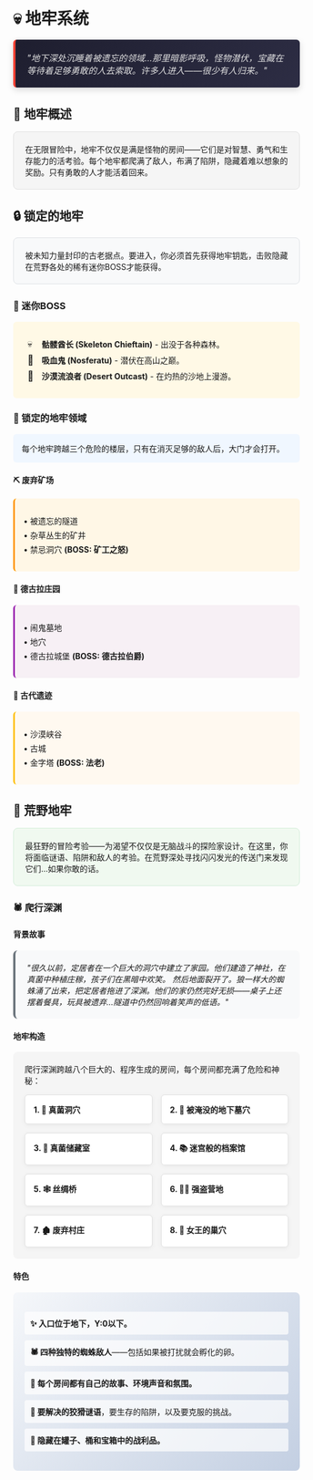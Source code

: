 # 💀 地牢系统

<div style="background: linear-gradient(135deg, #1e1e2f 0%, #2d2d44 100%); color: #e0e0e0; border-left: 4px solid #f44336; padding: 20px; border-radius: 6px; margin-bottom: 30px; box-shadow: 0 4px 12px rgba(0,0,0,0.15); font-style: italic; font-size: 1.1em;">
  "地下深处沉睡着被遗忘的领域…那里暗影呼吸，怪物潜伏，宝藏在等待着足够勇敢的人去索取。许多人进入——很少有人归来。"
</div>

## 🌟 地牢概述

<div style="background-color: #f5f5f5; padding: 20px; border-radius: 8px; border: 1px solid #e0e0e0; margin-bottom: 25px;">
  在无限冒险中，地牢不仅仅是满是怪物的房间——它们是对智慧、勇气和生存能力的活考验。每个地牢都爬满了敌人，布满了陷阱，隐藏着难以想象的奖励。只有勇敢的人才能活着回来。
</div>

## 🔒 锁定的地牢

<div style="background-color: #f8f9fa; padding: 20px; border-radius: 8px; border: 1px solid #dee2e6; margin-bottom: 25px;">
  被未知力量封印的古老据点。要进入，你必须首先获得地牢钥匙，击败隐藏在荒野各处的稀有迷你BOSS才能获得。
</div>

### 👹 迷你BOSS

<div style="background-color: #fff9e6; padding: 15px; border-radius: 6px; margin-bottom: 20px;">
  <ul style="list-style-type: none; padding-left: 10px;">
    <li style="margin-bottom: 8px; padding-left: 25px; position: relative;">
      <span style="position: absolute; left: 0; font-size: 1.2em;">💀</span>
      <strong>骷髅酋长 (Skeleton Chieftain)</strong> - 出没于各种森林。
    </li>
    <li style="margin-bottom: 8px; padding-left: 25px; position: relative;">
      <span style="position: absolute; left: 0; font-size: 1.2em;">🧛</span>
      <strong>吸血鬼 (Nosferatu)</strong> - 潜伏在高山之巅。
    </li>
    <li style="padding-left: 25px; position: relative;">
      <span style="position: absolute; left: 0; font-size: 1.2em;">🌵</span>
      <strong>沙漠流浪者 (Desert Outcast)</strong> - 在灼热的沙地上漫游。
    </li>
  </ul>
</div>

### 🏰 锁定的地牢领域

<div style="background-color: #f0f7ff; padding: 15px; border-radius: 6px; margin-bottom: 20px;">
  每个地牢跨越三个危险的楼层，只有在消灭足够的敌人后，大门才会打开。
</div>

#### ⛏ 废弃矿场

<div style="background-color: #fff7e6; padding: 15px; border-radius: 6px; margin-bottom: 20px; border-left: 3px solid #ff9800;">
  <ul style="list-style-type: none; padding-left: 0;">
    <li style="margin-bottom: 5px;">• 被遗忘的隧道</li>
    <li style="margin-bottom: 5px;">• 杂草丛生的矿井</li>
    <li>• 禁忌洞穴 <strong>(BOSS: 矿工之怒)</strong></li>
  </ul>
</div>

#### 🦇 德古拉庄园

<div style="background-color: #f7f0f5; padding: 15px; border-radius: 6px; margin-bottom: 20px; border-left: 3px solid #9c27b0;">
  <ul style="list-style-type: none; padding-left: 0;">
    <li style="margin-bottom: 5px;">• 闹鬼墓地</li>
    <li style="margin-bottom: 5px;">• 地穴</li>
    <li>• 德古拉城堡 <strong>(BOSS: 德古拉伯爵)</strong></li>
  </ul>
</div>

#### 🏺 古代遗迹

<div style="background-color: #fff9f0; padding: 15px; border-radius: 6px; margin-bottom: 20px; border-left: 3px solid #ffc107;">
  <ul style="list-style-type: none; padding-left: 0;">
    <li style="margin-bottom: 5px;">• 沙漠峡谷</li>
    <li style="margin-bottom: 5px;">• 古城</li>
    <li>• 金字塔 <strong>(BOSS: 法老)</strong></li>
  </ul>
</div>

## 🌿 荒野地牢

<div style="background-color: #f0f9f0; padding: 20px; border-radius: 8px; border: 1px solid #d4edda; margin-bottom: 25px;">
  最狂野的冒险考验——为渴望不仅仅是无脑战斗的探险家设计。在这里，你将面临谜语、陷阱和敌人的考验。在荒野深处寻找闪闪发光的传送门来发现它们…如果你敢的话。
</div>

### 🕷 爬行深渊

#### 背景故事

<div style="background-color: #f8f9fa; padding: 20px; border-radius: 8px; border-left: 4px solid #6c757d; margin-bottom: 20px; font-style: italic;">
  "很久以前，定居者在一个巨大的洞穴中建立了家园。他们建造了神社，在真菌中种植庄稼，孩子们在黑暗中欢笑。
  然后地面裂开了。狼一样大的蜘蛛涌了出来，把定居者拖进了深渊。他们的家仍然完好无损——桌子上还摆着餐具，玩具被遗弃…隧道中仍然回响着笑声的低语。"
</div>

#### 地牢构造

<div style="background-color: #f5f5f5; padding: 20px; border-radius: 8px; margin-bottom: 20px;">
  爬行深渊跨越八个巨大的、程序生成的房间，每个房间都充满了危险和神秘：
  
  <div style="display: grid; grid-template-columns: repeat(auto-fill, minmax(200px, 1fr)); gap: 15px; margin-top: 15px;">
    <div style="background-color: #ffffff; padding: 15px; border-radius: 6px; box-shadow: 0 2px 8px rgba(0,0,0,0.05); border: 1px solid #e0e0e0;">
      <strong>1. 🍄 真菌洞穴</strong>
    </div>
    <div style="background-color: #ffffff; padding: 15px; border-radius: 6px; box-shadow: 0 2px 8px rgba(0,0,0,0.05); border: 1px solid #e0e0e0;">
      <strong>2. 🌊 被淹没的地下墓穴</strong>
    </div>
    <div style="background-color: #ffffff; padding: 15px; border-radius: 6px; box-shadow: 0 2px 8px rgba(0,0,0,0.05); border: 1px solid #e0e0e0;">
      <strong>3. 🍄 真菌储藏室</strong>
    </div>
    <div style="background-color: #ffffff; padding: 15px; border-radius: 6px; box-shadow: 0 2px 8px rgba(0,0,0,0.05); border: 1px solid #e0e0e0;">
      <strong>4. 📚 迷宫般的档案馆</strong>
    </div>
    <div style="background-color: #ffffff; padding: 15px; border-radius: 6px; box-shadow: 0 2px 8px rgba(0,0,0,0.05); border: 1px solid #e0e0e0;">
      <strong>5. 🕸 丝绸桥</strong>
    </div>
    <div style="background-color: #ffffff; padding: 15px; border-radius: 6px; box-shadow: 0 2px 8px rgba(0,0,0,0.05); border: 1px solid #e0e0e0;">
      <strong>6. 🏴‍☠️ 强盗营地</strong>
    </div>
    <div style="background-color: #ffffff; padding: 15px; border-radius: 6px; box-shadow: 0 2px 8px rgba(0,0,0,0.05); border: 1px solid #e0e0e0;">
      <strong>7. 🏚 废弃村庄</strong>
    </div>
    <div style="background-color: #ffffff; padding: 15px; border-radius: 6px; box-shadow: 0 2px 8px rgba(0,0,0,0.05); border: 1px solid #e0e0e0;">
      <strong>8. 👑 女王的巢穴</strong>
    </div>
  </div>
</div>

#### 特色

<div style="background: linear-gradient(135deg, #f5f7fa 0%, #c3cfe2 100%); padding: 20px; border-radius: 8px; margin-top: 15px;">
  <ul style="list-style-type: none; padding-left: 0;">
    <li style="margin-bottom: 10px; padding: 10px; background-color: rgba(255,255,255,0.7); border-radius: 4px;">
      <strong>✨ 入口位于地下，Y:0以下。</strong>
    </li>
    <li style="margin-bottom: 10px; padding: 10px; background-color: rgba(255,255,255,0.7); border-radius: 4px;">
      <strong>🕷 四种独特的蜘蛛敌人</strong>——包括如果被打扰就会孵化的卵。
    </li>
    <li style="margin-bottom: 10px; padding: 10px; background-color: rgba(255,255,255,0.7); border-radius: 4px;">
      <strong>📜 每个房间都有自己的故事、环境声音和氛围。</strong>
    </li>
    <li style="margin-bottom: 10px; padding: 10px; background-color: rgba(255,255,255,0.7); border-radius: 4px;">
      <strong>🧩 要解决的狡猾谜语</strong>，要生存的陷阱，以及要克服的挑战。
    </li>
    <li style="padding: 10px; background-color: rgba(255,255,255,0.7); border-radius: 4px;">
      <strong>🎁 隐藏在罐子、桶和宝箱中的战利品。</strong>
    </li>
  </ul>
</div>